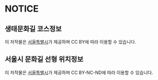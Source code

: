 # NOTICE

## 생태문화길 코스정보

이 저작물은 [서울특별시](http://data.seoul.go.kr/dataList/OA-15425/S/1/datasetView.do)가 제공하며 CC BY에 따라 이용할 수 있습니다.

## 서울시 문화길 선형 위치정보

이 저작물은 [서울특별시](http://data.seoul.go.kr/dataList/OA-11990/S/1/datasetView.do)가 제공하며 CC BY-NC-ND에 따라 이용할 수 있습니다.
